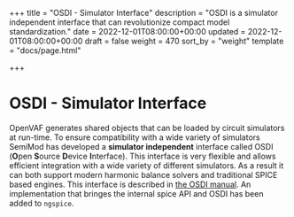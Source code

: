 +++
title = "OSDI - Simulator Interface"
description = "OSDI is a simulator independent interface that can revolutionize compact model standardization."
date = 2022-12-01T08:00:00+00:00
updated = 2022-12-01T08:00:00+00:00
draft = false
weight = 470
sort_by = "weight"
template = "docs/page.html"

+++

# OSDI - Simulator Interface

OpenVAF generates shared objects that can be loaded by circuit simulators at run-time. 
To ensure compatibility with a wide variety of simulators SemiMod has developed 
a **simulator independent** interface called OSDI (**O**pen **S**ource **D**evice **I**nterface).
This interface is very flexible and allows efficient integration with a wide variety of different simulators.
As a result it can both support modern harmonic balance solvers and traditional SPICE based engines.
This interface is described in [the OSDI manual](/osdi/osdi_v0p3.pdf).
An implementation that bringes the internal spice API and OSDI has been added to `ngspice`.

<!-- <br>
<br>
<br>
<img src="../../../osdi.svg" style='height: auto; width: 100%'/> -->
